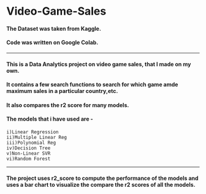 # Video-Game-Sales

#### The Dataset was taken from Kaggle.
#### Code was written on Google Colab.

_______________________________________________________________________________________________________________
#### This is a Data Analytics project on video game sales, that I made on my own. 
#### It contains a few search functions to search for which game amde maximum sales in a particular country,etc.
#### It also compares the r2 score for many models.


#### The models that i have used are - 
    i)Linear Regression
    ii)Multiple Linear Reg
    iii)Polynomial Reg
    iv)Decision Tree
    v)Non-Linear SVR
    vi)Random Forest
___________________________________________________________________________________________________________________
#### The project uses r2_score to compute the performance of the models and uses a bar chart to visualize the compare the r2 scores of all the models.
  
